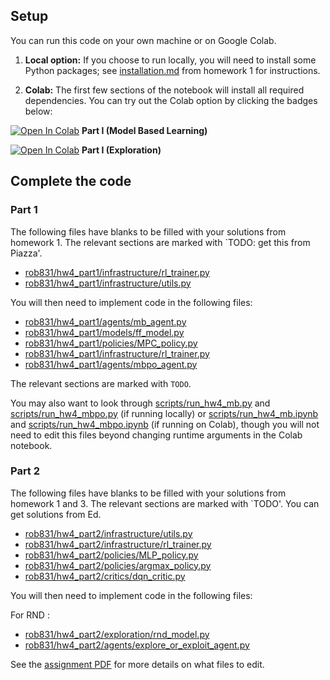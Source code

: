## Setup

You can run this code on your own machine or on Google Colab. 

1. **Local option:** If you choose to run locally, you will need to install some Python packages; see [installation.md](../hw1/installation.md) from homework 1 for instructions.

2. **Colab:** The first few sections of the notebook will install all required dependencies. You can try out the Colab option by clicking the badges below:

[![Open In Colab](https://colab.research.google.com/assets/colab-badge.svg)](https://colab.research.google.com/github/LeCAR-Lab/16831-S24-HW/blob/main/hw4/rob831/hw4_part1/scripts/run_hw4_mb.ipynb) **Part I (Model Based Learning)**

[![Open In Colab](https://colab.research.google.com/assets/colab-badge.svg)](https://colab.research.google.com/github/LeCAR-Lab/16831-S24-HW/blob/main/hw4/run_hw4_expl.ipynb) **Part I (Exploration)**

## Complete the code

### Part 1
The following files have blanks to be filled with your solutions from homework 1. The relevant sections are marked with `TODO: get this from Piazza'.

- [rob831/hw4_part1/infrastructure/rl_trainer.py](rob831/hw4_part1/infrastructure/rl_trainer.py)
- [rob831/hw4_part1/infrastructure/utils.py](rob831/hw4_part1/infrastructure/utils.py)

You will then need to implement code in the following files:
- [rob831/hw4_part1/agents/mb_agent.py](rob831/hw4_part1/agents/mb_agent.py)
- [rob831/hw4_part1/models/ff_model.py](rob831/hw4_part1/models/ff_model.py)
- [rob831/hw4_part1/policies/MPC_policy.py](rob831/hw4_part1/policies/MPC_policy.py)
- [rob831/hw4_part1/infrastructure/rl_trainer.py](rob831/hw4_part1/infrastructure/rl_trainer.py)
- [rob831/hw4_part1/agents/mbpo_agent.py](rob831/hw4_part1/infrastructure/rl_trainer.py)

The relevant sections are marked with `TODO`.

You may also want to look through [scripts/run_hw4_mb.py](rob831/hw4_part1/scripts/run_hw4_mb.py) and [scripts/run_hw4_mbpo.py](rob831/hw4_part1/scripts/run_hw4_mbpo.py) (if running locally) or [scripts/run_hw4_mb.ipynb](rob831/hw4_part1/scripts/run_hw4_mb.ipynb) and [scripts/run_hw4_mbpo.ipynb](rob831/hw4_part1/scripts/run_hw4_mbpo.ipynb) (if running on Colab), though you will not need to edit this files beyond changing runtime arguments in the Colab notebook.

### Part 2
The following files have blanks to be filled with your solutions from homework 1 and 3. The relevant sections are marked with `TODO'. You can get solutions from Ed. 

- [rob831/hw4_part2/infrastructure/utils.py](rob831/hw4_part2/infrastructure/utils.py)
- [rob831/hw4_part2/infrastructure/rl_trainer.py](rob831/hw4_part2//infrastructure/rl_trainer.py)
- [rob831/hw4_part2/policies/MLP_policy.py](rob831/hw4_part2/policies/MLP_policy.py)
- [rob831/hw4_part2/policies/argmax_policy.py](rob831/hw4_part2//policies/argmax_policy.py)
- [rob831/hw4_part2/critics/dqn_critic.py](rob831/hw4_part2/critics/dqn_critic.py)

You will then need to implement code in the following files:

For RND :
- [rob831/hw4_part2/exploration/rnd_model.py](rob831/hw4_part2/exploration/rnd_model.py)
- [rob831/hw4_part2/agents/explore_or_exploit_agent.py](rob831/hw4_part2/agents/explore_or_exploit_agent.py)

See the [assignment PDF](rob831_hw4.pdf) for more details on what files to edit.

